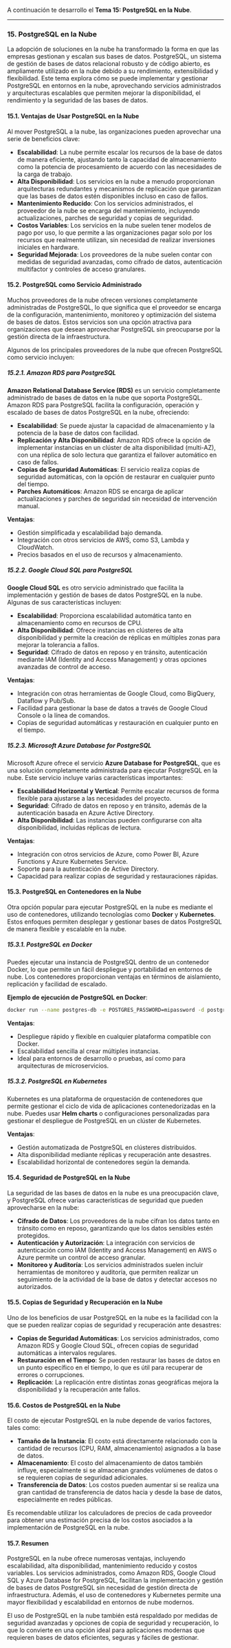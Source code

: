 A continuación te desarrollo el **Tema 15: PostgreSQL en la Nube**.

---

### **15. PostgreSQL en la Nube**

La adopción de soluciones en la nube ha transformado la forma en que las empresas gestionan y escalan sus bases de datos. PostgreSQL, un sistema de gestión de bases de datos relacional robusto y de código abierto, es ampliamente utilizado en la nube debido a su rendimiento, extensibilidad y flexibilidad. Este tema explora cómo se puede implementar y gestionar PostgreSQL en entornos en la nube, aprovechando servicios administrados y arquitecturas escalables que permiten mejorar la disponibilidad, el rendimiento y la seguridad de las bases de datos.

#### **15.1. Ventajas de Usar PostgreSQL en la Nube**

Al mover PostgreSQL a la nube, las organizaciones pueden aprovechar una serie de beneficios clave:

- **Escalabilidad**: La nube permite escalar los recursos de la base de datos de manera eficiente, ajustando tanto la capacidad de almacenamiento como la potencia de procesamiento de acuerdo con las necesidades de la carga de trabajo.
- **Alta Disponibilidad**: Los servicios en la nube a menudo proporcionan arquitecturas redundantes y mecanismos de replicación que garantizan que las bases de datos estén disponibles incluso en caso de fallos.
- **Mantenimiento Reducido**: Con los servicios administrados, el proveedor de la nube se encarga del mantenimiento, incluyendo actualizaciones, parches de seguridad y copias de seguridad.
- **Costos Variables**: Los servicios en la nube suelen tener modelos de pago por uso, lo que permite a las organizaciones pagar solo por los recursos que realmente utilizan, sin necesidad de realizar inversiones iniciales en hardware.
- **Seguridad Mejorada**: Los proveedores de la nube suelen contar con medidas de seguridad avanzadas, como cifrado de datos, autenticación multifactor y controles de acceso granulares.

#### **15.2. PostgreSQL como Servicio Administrado**

Muchos proveedores de la nube ofrecen versiones completamente administradas de PostgreSQL, lo que significa que el proveedor se encarga de la configuración, mantenimiento, monitoreo y optimización del sistema de bases de datos. Estos servicios son una opción atractiva para organizaciones que desean aprovechar PostgreSQL sin preocuparse por la gestión directa de la infraestructura.

Algunos de los principales proveedores de la nube que ofrecen PostgreSQL como servicio incluyen:

##### **15.2.1. Amazon RDS para PostgreSQL**

**Amazon Relational Database Service (RDS)** es un servicio completamente administrado de bases de datos en la nube que soporta PostgreSQL. Amazon RDS para PostgreSQL facilita la configuración, operación y escalado de bases de datos PostgreSQL en la nube, ofreciendo:

- **Escalabilidad**: Se puede ajustar la capacidad de almacenamiento y la potencia de la base de datos con facilidad.
- **Replicación y Alta Disponibilidad**: Amazon RDS ofrece la opción de implementar instancias en un clúster de alta disponibilidad (multi-AZ), con una réplica de solo lectura que garantiza el failover automático en caso de fallos.
- **Copias de Seguridad Automáticas**: El servicio realiza copias de seguridad automáticas, con la opción de restaurar en cualquier punto del tiempo.
- **Parches Automáticos**: Amazon RDS se encarga de aplicar actualizaciones y parches de seguridad sin necesidad de intervención manual.

**Ventajas**:
- Gestión simplificada y escalabilidad bajo demanda.
- Integración con otros servicios de AWS, como S3, Lambda y CloudWatch.
- Precios basados en el uso de recursos y almacenamiento.

##### **15.2.2. Google Cloud SQL para PostgreSQL**

**Google Cloud SQL** es otro servicio administrado que facilita la implementación y gestión de bases de datos PostgreSQL en la nube. Algunas de sus características incluyen:

- **Escalabilidad**: Proporciona escalabilidad automática tanto en almacenamiento como en recursos de CPU.
- **Alta Disponibilidad**: Ofrece instancias en clústeres de alta disponibilidad y permite la creación de réplicas en múltiples zonas para mejorar la tolerancia a fallos.
- **Seguridad**: Cifrado de datos en reposo y en tránsito, autenticación mediante IAM (Identity and Access Management) y otras opciones avanzadas de control de acceso.

**Ventajas**:
- Integración con otras herramientas de Google Cloud, como BigQuery, Dataflow y Pub/Sub.
- Facilidad para gestionar la base de datos a través de Google Cloud Console o la línea de comandos.
- Copias de seguridad automáticas y restauración en cualquier punto en el tiempo.

##### **15.2.3. Microsoft Azure Database for PostgreSQL**

Microsoft Azure ofrece el servicio **Azure Database for PostgreSQL**, que es una solución completamente administrada para ejecutar PostgreSQL en la nube. Este servicio incluye varias características importantes:

- **Escalabilidad Horizontal y Vertical**: Permite escalar recursos de forma flexible para ajustarse a las necesidades del proyecto.
- **Seguridad**: Cifrado de datos en reposo y en tránsito, además de la autenticación basada en Azure Active Directory.
- **Alta Disponibilidad**: Las instancias pueden configurarse con alta disponibilidad, incluidas réplicas de lectura.

**Ventajas**:
- Integración con otros servicios de Azure, como Power BI, Azure Functions y Azure Kubernetes Service.
- Soporte para la autenticación de Active Directory.
- Capacidad para realizar copias de seguridad y restauraciones rápidas.

#### **15.3. PostgreSQL en Contenedores en la Nube**

Otra opción popular para ejecutar PostgreSQL en la nube es mediante el uso de contenedores, utilizando tecnologías como **Docker** y **Kubernetes**. Estos enfoques permiten desplegar y gestionar bases de datos PostgreSQL de manera flexible y escalable en la nube.

##### **15.3.1. PostgreSQL en Docker**

Puedes ejecutar una instancia de PostgreSQL dentro de un contenedor Docker, lo que permite un fácil despliegue y portabilidad en entornos de nube. Los contenedores proporcionan ventajas en términos de aislamiento, replicación y facilidad de escalado.

**Ejemplo de ejecución de PostgreSQL en Docker**:
```bash
docker run --name postgres-db -e POSTGRES_PASSWORD=mipassword -d postgres:latest
```

**Ventajas**:
- Despliegue rápido y flexible en cualquier plataforma compatible con Docker.
- Escalabilidad sencilla al crear múltiples instancias.
- Ideal para entornos de desarrollo o pruebas, así como para arquitecturas de microservicios.

##### **15.3.2. PostgreSQL en Kubernetes**

Kubernetes es una plataforma de orquestación de contenedores que permite gestionar el ciclo de vida de aplicaciones contenedorizadas en la nube. Puedes usar **Helm charts** o configuraciones personalizadas para gestionar el despliegue de PostgreSQL en un clúster de Kubernetes.

**Ventajas**:
- Gestión automatizada de PostgreSQL en clústeres distribuidos.
- Alta disponibilidad mediante réplicas y recuperación ante desastres.
- Escalabilidad horizontal de contenedores según la demanda.

#### **15.4. Seguridad de PostgreSQL en la Nube**

La seguridad de las bases de datos en la nube es una preocupación clave, y PostgreSQL ofrece varias características de seguridad que pueden aprovecharse en la nube:

- **Cifrado de Datos**: Los proveedores de la nube cifran los datos tanto en tránsito como en reposo, garantizando que los datos sensibles estén protegidos.
- **Autenticación y Autorización**: La integración con servicios de autenticación como IAM (Identity and Access Management) en AWS o Azure permite un control de acceso granular.
- **Monitoreo y Auditoría**: Los servicios administrados suelen incluir herramientas de monitoreo y auditoría, que permiten realizar un seguimiento de la actividad de la base de datos y detectar accesos no autorizados.

#### **15.5. Copias de Seguridad y Recuperación en la Nube**

Uno de los beneficios de usar PostgreSQL en la nube es la facilidad con la que se pueden realizar copias de seguridad y recuperación ante desastres:

- **Copias de Seguridad Automáticas**: Los servicios administrados, como Amazon RDS y Google Cloud SQL, ofrecen copias de seguridad automáticas a intervalos regulares.
- **Restauración en el Tiempo**: Se pueden restaurar las bases de datos en un punto específico en el tiempo, lo que es útil para recuperar de errores o corrupciones.
- **Replicación**: La replicación entre distintas zonas geográficas mejora la disponibilidad y la recuperación ante fallos.

#### **15.6. Costos de PostgreSQL en la Nube**

El costo de ejecutar PostgreSQL en la nube depende de varios factores, tales como:

- **Tamaño de la Instancia**: El costo está directamente relacionado con la cantidad de recursos (CPU, RAM, almacenamiento) asignados a la base de datos.
- **Almacenamiento**: El costo del almacenamiento de datos también influye, especialmente si se almacenan grandes volúmenes de datos o se requieren copias de seguridad adicionales.
- **Transferencia de Datos**: Los costos pueden aumentar si se realiza una gran cantidad de transferencia de datos hacia y desde la base de datos, especialmente en redes públicas.

Es recomendable utilizar los calculadores de precios de cada proveedor para obtener una estimación precisa de los costos asociados a la implementación de PostgreSQL en la nube.

#### **15.7. Resumen**

PostgreSQL en la nube ofrece numerosas ventajas, incluyendo escalabilidad, alta disponibilidad, mantenimiento reducido y costos variables. Los servicios administrados, como Amazon RDS, Google Cloud SQL y Azure Database for PostgreSQL, facilitan la implementación y gestión de bases de datos PostgreSQL sin necesidad de gestión directa de infraestructura. Además, el uso de contenedores y Kubernetes permite una mayor flexibilidad y escalabilidad en entornos de nube modernos.

El uso de PostgreSQL en la nube también está respaldado por medidas de seguridad avanzadas y opciones de copia de seguridad y recuperación, lo que lo convierte en una opción ideal para aplicaciones modernas que requieren bases de datos eficientes, seguras y fáciles de gestionar.